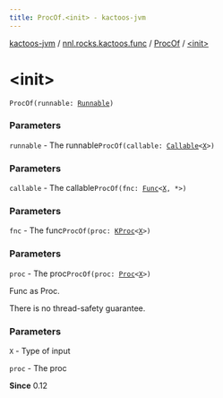 ```yaml
---
title: ProcOf.<init> - kactoos-jvm
---
```


[kactoos-jvm](../../index.html) / [nnl.rocks.kactoos.func](../index.html) / [ProcOf](index.html) / [&lt;init&gt;](./-init-.html)

# &lt;init&gt;

`ProcOf(runnable: `[`Runnable`](http://docs.oracle.com/javase/8/docs/api/java/lang/Runnable.html)`)`

### Parameters

`runnable` - The runnable`ProcOf(callable: `[`Callable`](http://docs.oracle.com/javase/8/docs/api/java/util/concurrent/Callable.html)`<`[`X`](index.html#X)`>)`

### Parameters

`callable` - The callable`ProcOf(fnc: `[`Func`](../../nnl.rocks.kactoos/-func/index.html)`<`[`X`](index.html#X)`, *>)`

### Parameters

`fnc` - The func`ProcOf(proc: `[`KProc`](../../nnl.rocks.kactoos/-k-proc.html)`<`[`X`](index.html#X)`>)`

### Parameters

`proc` - The proc`ProcOf(proc: `[`Proc`](../../nnl.rocks.kactoos/-proc/index.html)`<`[`X`](index.html#X)`>)`

Func as Proc.

There is no thread-safety guarantee.

### Parameters

`X` - Type of input

`proc` - The proc

**Since**
0.12

